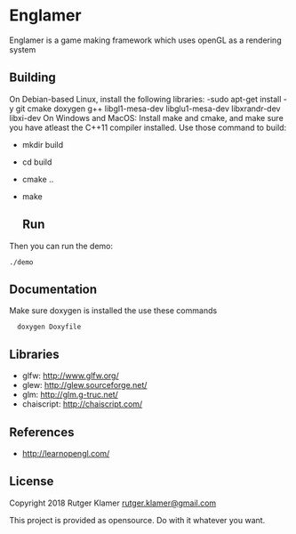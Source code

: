 Englamer
====

Englamer is a game making framework which uses openGL as a rendering system

Building
-----

On Debian-based Linux, install the following libraries:
	-sudo apt-get install -y git cmake doxygen g++ libgl1-mesa-dev libglu1-mesa-dev libxrandr-dev libxi-dev
On Windows and MacOS:
	Install make and cmake, and make sure you have atleast the C++11 compiler installed.
Use those command to build:

- mkdir build
- cd build
- cmake ..
- make

  Run
  -----
Then you can run the demo:

	./demo


  Documentation
  -----
   Make sure doxygen is installed
   the use these commands

      doxygen Doxyfile

Libraries
---------

- glfw: <http://www.glfw.org/>
- glew: <http://glew.sourceforge.net/>
- glm: <http://glm.g-truc.net/>
- chaiscript: <http://chaiscript.com/>

References
-----

- <http://learnopengl.com/>

License
-------

Copyright 2018 Rutger Klamer <rutger.klamer@gmail.com>

This project is provided as opensource. Do with it whatever you want.
